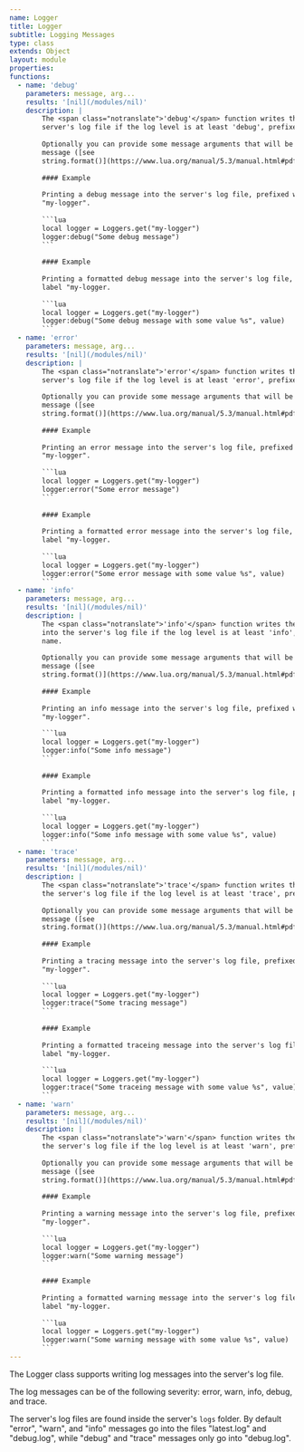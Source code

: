 ```yaml
---
name: Logger
title: Logger
subtitle: Logging Messages
type: class
extends: Object
layout: module
properties:
functions:
  - name: 'debug'
    parameters: message, arg...
    results: '[nil](/modules/nil)'
    description: |
        The <span class="notranslate">'debug'</span> function writes the given debug message into the
        server's log file if the log level is at least 'debug', prefixed with this logger's name.
       
        Optionally you can provide some message arguments that will be formatted into the final
        message ([see
        string.format()](https://www.lua.org/manual/5.3/manual.html#pdf-string.format)).
       
        #### Example
       
        Printing a debug message into the server's log file, prefixed with the category label
        "my-logger".
       
        ```lua
        local logger = Loggers.get("my-logger")
        logger:debug("Some debug message")
        ```
       
        #### Example
       
        Printing a formatted debug message into the server's log file, prefixed with the category
        label "my-logger.
       
        ```lua
        local logger = Loggers.get("my-logger")
        logger:debug("Some debug message with some value %s", value)
        ```
  - name: 'error'
    parameters: message, arg...
    results: '[nil](/modules/nil)'
    description: |
        The <span class="notranslate">'error'</span> function writes the given error message into the
        server's log file if the log level is at least 'error', prefixed with this logger's name.
       
        Optionally you can provide some message arguments that will be formatted into the final
        message ([see
        string.format()](https://www.lua.org/manual/5.3/manual.html#pdf-string.format)).
       
        #### Example
       
        Printing an error message into the server's log file, prefixed with the category label
        "my-logger".
       
        ```lua
        local logger = Loggers.get("my-logger")
        logger:error("Some error message")
        ```
       
        #### Example
       
        Printing a formatted error message into the server's log file, prefixed with the category
        label "my-logger.
       
        ```lua
        local logger = Loggers.get("my-logger")
        logger:error("Some error message with some value %s", value)
        ```
  - name: 'info'
    parameters: message, arg...
    results: '[nil](/modules/nil)'
    description: |
        The <span class="notranslate">'info'</span> function writes the given information message
        into the server's log file if the log level is at least 'info', prefixed with this logger's
        name.
       
        Optionally you can provide some message arguments that will be formatted into the final
        message ([see
        string.format()](https://www.lua.org/manual/5.3/manual.html#pdf-string.format)).
       
        #### Example
       
        Printing an info message into the server's log file, prefixed with the category label
        "my-logger".
       
        ```lua
        local logger = Loggers.get("my-logger")
        logger:info("Some info message")
        ```
       
        #### Example
       
        Printing a formatted info message into the server's log file, prefixed with the category
        label "my-logger.
       
        ```lua
        local logger = Loggers.get("my-logger")
        logger:info("Some info message with some value %s", value)
        ```
  - name: 'trace'
    parameters: message, arg...
    results: '[nil](/modules/nil)'
    description: |
        The <span class="notranslate">'trace'</span> function writes the given tracing message into
        the server's log file if the log level is at least 'trace', prefixed with this logger's name.
       
        Optionally you can provide some message arguments that will be formatted into the final
        message ([see
        string.format()](https://www.lua.org/manual/5.3/manual.html#pdf-string.format)).
       
        #### Example
       
        Printing a tracing message into the server's log file, prefixed with the category label
        "my-logger".
       
        ```lua
        local logger = Loggers.get("my-logger")
        logger:trace("Some tracing message")
        ```
       
        #### Example
       
        Printing a formatted traceing message into the server's log file, prefixed with the category
        label "my-logger.
       
        ```lua
        local logger = Loggers.get("my-logger")
        logger:trace("Some traceing message with some value %s", value)
        ```
  - name: 'warn'
    parameters: message, arg...
    results: '[nil](/modules/nil)'
    description: |
        The <span class="notranslate">'warn'</span> function writes the given warning message into
        the server's log file if the log level is at least 'warn', prefixed with this logger's name.
       
        Optionally you can provide some message arguments that will be formatted into the final
        message ([see
        string.format()](https://www.lua.org/manual/5.3/manual.html#pdf-string.format)).
       
        #### Example
       
        Printing a warning message into the server's log file, prefixed with the category label
        "my-logger".
       
        ```lua
        local logger = Loggers.get("my-logger")
        logger:warn("Some warning message")
        ```
       
        #### Example
       
        Printing a formatted warning message into the server's log file, prefixed with the category
        label "my-logger.
       
        ```lua
        local logger = Loggers.get("my-logger")
        logger:warn("Some warning message with some value %s", value)
        ```
---
```


The <span class="notranslate">Logger</span> class supports writing log messages into the server's
log file.

The log messages can be of the following severity: error, warn, info, debug, and trace.

The server's log files are found inside the server's ```logs``` folder. By default "error",
"warn", and "info" messages go into the files "latest.log" and "debug.log", while "debug" and
"trace" messages only go into "debug.log".
